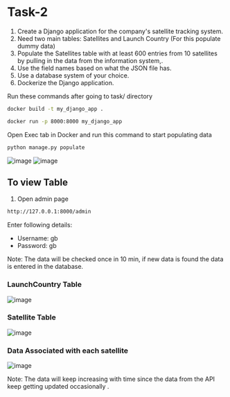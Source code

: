 # Task-2
1. Create a Django application for the company's satellite tracking system.
2. Need two main tables: Satellites and Launch Country (For this populate dummy data)
3. Populate the Satellites table with at least 600 entries from 10 satellites by pulling in the data from the information system,.
4. Use the field names based on what the JSON file has.
5. Use a database system of your choice.
6. Dockerize the Django application.

Run these commands after going to task/ directory
```sh
docker build -t my_django_app .
```
```sh
docker run -p 8000:8000 my_django_app
```

Open Exec tab in Docker and run this command to start populating data
```sh
python manage.py populate
```
![image](https://github.com/DeepSeaCreature0/Task-2/assets/138828627/0bd35669-fb99-4e33-a199-b9040a64b437)
![image](https://github.com/DeepSeaCreature0/Task-2/assets/138828627/4de3911d-4efc-4669-acba-cc9e3acfefc7)


## To view Table
1. Open admin page
```sh
http://127.0.0.1:8000/admin
```

Enter following details:
   * Username: gb
   * Password: gb

Note: The data will be checked once in 10 min, if new data is found the data is entered in the database.
### LaunchCountry Table
![image](https://github.com/DeepSeaCreature0/Task-2/assets/138828627/9b252c28-931e-4d36-b58e-1094e0bf1311)

### Satellite Table
![image](https://github.com/DeepSeaCreature0/Task-2/assets/138828627/307c4bef-41df-4dc9-98af-e774d21d2850)

### Data Associated with each satellite
![image](https://github.com/DeepSeaCreature0/Task-2/assets/138828627/fc4577db-38a9-4616-b89b-715947ae266f)

Note: The data will keep increasing with time since the data from the API keep getting updated occasionally .

